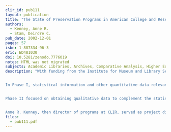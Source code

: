 ```yaml
---
clir_id: pub111
layout: publication
title: "The State of Preservation Programs in American College and Research Libraries: Building a Common Understanding and Action Agenda"
authors: 
  - Kenney, Anne R.
  - Stam, Deirdre C.
pub_date: 2002-12-01
pages: 57
isbn: 1-887334-96-3
eric: ED481030
doi: 10.5281/zenodo.7776019
notes: HTML was not migrated
subjects: Academic Libraries, Archives, Comparative Analysis, Higher Education, Library Statistics, Library Surveys, Library Technical Processes, Preservation, Program Evaluation, Statistical Data
description: "With funding from the Institute for Museum and Library Services, the Council on Library and Information Resources, ARL, the University Libraries Group, and the Regional Alliance for Preservation conducted a joint study in 2001 to examine the state of preservation programs in American academic libraries. The study was conducted in two phases and relied on qualitative as well as quantitative data gathering.


In Phase I, statistical information and other quantitative data relevant to preservation activity were collected in a survey of 116 libraries from the University Libraries Group, major non-ARL land grant institutions, and leading liberal arts colleges in what is informally known as the Oberlin Group. These data were compared with information that had been published in ARL Preservation Statistics for 2000-2001.


Phase II focused on obtaining qualitative data to complement the statistical data. Qualitative data were gathered by means of 20 site visits to institutions that represented the three surveyed groups plus the ARL.


Anne R. Kenney, then director of programs at CLIR, served as project director. Deirdre C. Stam served as project consultant."
files:
  - pub111.pdf
---
```

